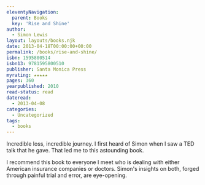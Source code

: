 ```yaml
---
eleventyNavigation:
  parent: Books
  key: 'Rise and Shine'
author:
  - Simon Lewis
layout: layouts/books.njk
date: 2013-04-18T00:00:00+00:00
permalink: /books/rise-and-shine/
isbn: 1595800514
isbn13: 9781595800510
publisher: Santa Monica Press
myrating: ★★★★★
pages: 360
yearpublished: 2010
read-status: read
dateread:
  - 2013-04-08
categories:
  - Uncategorized
tags:
  - books
---
```

Incredible loss, incredible journey. I first heard of Simon when I saw a TED talk that he gave. That led me to this astounding book.

<!-- excerpt -->
I recommend this book to everyone I meet who is dealing with either American insurance companies or doctors. Simon's insights on both, forged through painful trial and error, are eye-opening.